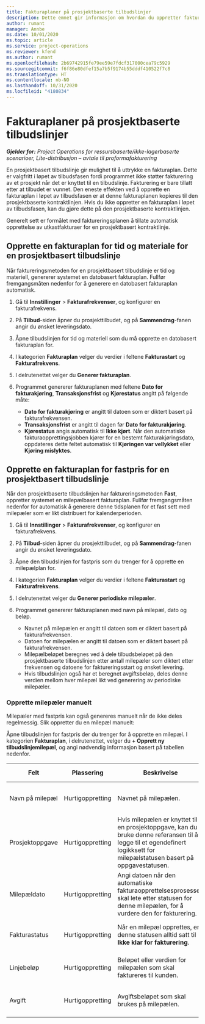 ```yaml
---
title: Fakturaplaner på prosjektbaserte tilbudslinjer
description: Dette emnet gir informasjon om hvordan du oppretter fakturatidsplaner og milepæler for tilbudslinjer.
author: rumant
manager: Annbe
ms.date: 10/01/2020
ms.topic: article
ms.service: project-operations
ms.reviewer: kfend
ms.author: rumant
ms.openlocfilehash: 2b69742915fe79ee59e7fdcf317000cea79c5929
ms.sourcegitcommit: f6f86e80dfef15a7b5f9174b55dddf410522f7c8
ms.translationtype: HT
ms.contentlocale: nb-NO
ms.lasthandoff: 10/31/2020
ms.locfileid: "4180834"
---
```

# <a name="invoice-schedules-on-project-based-quote-lines"></a>Fakturaplaner på prosjektbaserte tilbudslinjer

_**Gjelder for:** Project Operations for ressursbaserte/ikke-lagerbaserte scenarioer, Lite-distribusjon – avtale til proformafakturering_

En prosjektbasert tilbudslinje gir mulighet til å uttrykke en fakturaplan. Dette er valgfritt i løpet av tilbudsfasen fordi programmet ikke støtter fakturering av et prosjekt når det er knyttet til en tilbudslinje. Fakturering er bare tillatt etter at tilbudet er vunnet. Den eneste effekten ved å opprette en fakturaplan i løpet av tilbudsfasen er at denne fakturaplanen kopieres til den prosjektbaserte kontraktlinjen. Hvis du ikke oppretter en fakturaplan i løpet av tilbudsfasen, kan du gjøre dette på den prosjektbaserte kontraktlinjen.

Generelt sett er formålet med faktureringsplanen å tillate automatisk opprettelse av utkastfakturaer for en prosjektbasert kontraktlinje. 

## <a name="create-a-time-and-material-invoice-schedule-for-a-project-based-quote-line"></a>Opprette en fakturaplan for tid og materiale for en prosjektbasert tilbudslinje

Når faktureringsmetoden for en prosjektbasert tilbudslinje er tid og materiell, genererer systemet en datobasert fakturaplan. Fullfør fremgangsmåten nedenfor for å generere en datobasert fakturaplan automatisk.

1. Gå til **Innstillinger** > **Fakturafrekvenser**, og konfigurer en fakturafrekvens.
2. På **Tilbud**-siden åpner du prosjekttilbudet, og på **Sammendrag**-fanen angir du ønsket leveringsdato.
3. Åpne tilbudslinjen for tid og materiell som du må opprette en datobasert fakturaplan for. 
4. I kategorien **Fakturaplan** velger du verdier i feltene **Fakturastart** og **Fakturafrekvens**. 
5. I delrutenettet velger du **Generer fakturaplan**.
6. Programmet genererer fakturaplanen med feltene **Dato for fakturakjøring**, **Transaksjonsfrist** og **Kjørestatus** angitt på følgende måte:

    - **Dato for fakturakjøring** er angitt til datoen som er diktert basert på fakturafrekvensen.
    - **Transaksjonsfrist** er angitt til dagen før **Dato for fakturakjøring**.
    - **Kjørestatus** angis automatisk til **Ikke kjørt**. Når den automatiske fakturaopprettingsjobben kjører for en bestemt fakturakjøringsdato, oppdateres dette feltet automatisk til **Kjøringen var vellykket** eller **Kjøring mislyktes**.

## <a name="create-a-fixed-price-invoice-schedule-for-a-project-based-quote-line"></a>Opprette en fakturaplan for fastpris for en prosjektbasert tilbudslinje

Når den prosjektbaserte tilbudslinjen har faktureringsmetoden **Fast**, oppretter systemet en milepælbasert fakturaplan. Fullfør fremgangsmåten nedenfor for automatisk å generere denne tidsplanen for et fast sett med milepæler som er likt distribuert for kalenderperioden.

1. Gå til **Innstillinger** > **Fakturafrekvenser**, og konfigurer en fakturafrekvens.
2. På **Tilbud**-siden åpner du prosjekttilbudet, og på **Sammendrag**-fanen angir du ønsket leveringsdato.
3. Åpne den tilbudslinjen for fastpris som du trenger for å opprette en milepælplan for. 
4. I kategorien **Fakturaplan** velger du verdier i feltene **Fakturastart** og **Fakturafrekvens**. 
5. I delrutenettet velger du **Generer periodiske milepæler**.
6. Programmet genererer fakturaplanen med navn på milepæl, dato og beløp.

    - Navnet på milepælen er angitt til datoen som er diktert basert på fakturafrekvensen.
    - Datoen for milepælen er angitt til datoen som er diktert basert på fakturafrekvensen.
    - Milepælbeløpet beregnes ved å dele tilbudsbeløpet på den prosjektbaserte tilbudslinjen etter antall milepæler som diktert etter frekvensen og datoene for faktureringsstart og ønsket levering.
    - Hvis tilbudslinjen også har et beregnet avgiftsbeløp, deles denne verdien mellom hver milepæl likt ved generering av periodiske milepæler.

### <a name="manually-create-milestones"></a>Opprette milepæler manuelt

Milepæler med fastpris kan også genereres manuelt når de ikke deles regelmessig. Slik oppretter du en milepæl manuelt:

Åpne tilbudslinjen for fastpris der du trenger for å opprette en milepæl. I kategorien **Fakturaplan**, i delrutenettet, velger du **+ Opprett ny tilbudslinjemilepæl**, og angi nødvendig informasjon basert på tabellen nedenfor.

| **Felt** | **Plassering** | **Beskrivelse** | **Nedstrøms påvirkning** |
| --- | --- | --- | --- |
| Navn på milepæl | Hurtigoppretting | Navnet på milepælen. | Dette overføres til milepælen for prosjektkontraktlinjen og til fakturaen |
| Prosjektoppgave | Hurtigoppretting | Hvis milepælen er knyttet til en prosjektoppgave, kan du bruke denne referansen til å legge til et egendefinert logikksett for milepælstatusen basert på oppgavestatusen. | Programmet har ingen nedstrøms innvirkning på denne referansen til en oppgave. |
| Milepældato | Hurtigoppretting | Angi datoen når den automatiske fakturaopprettelsesprosessen skal lete etter statusen for denne milepælen, for å vurdere den for fakturering. | Dette overføres til milepælen for prosjektkontraktlinjen og til fakturaen. |
| Fakturastatus | Hurtigoppretting | Når en milepæl opprettes, er denne statusen alltid satt til **Ikke klar for fakturering**. | Dette overføres til milepælen for prosjektkontraktlinjen og til fakturaen. |
| Linjebeløp | Hurtigoppretting | Beløpet eller verdien for milepælen som skal faktureres til kunden. | Dette overføres til milepælen for prosjektkontraktlinjen og til fakturaen. |
| Avgift | Hurtigoppretting | Avgiftsbeløpet som skal brukes på milepælen. | Dette overføres til milepælen for prosjektkontraktlinjen og til fakturaen. |
